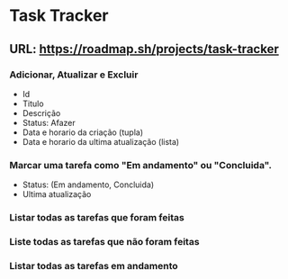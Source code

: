 # Task Tracker

## URL: https://roadmap.sh/projects/task-tracker

### Adicionar, Atualizar e Excluir

- Id
- Titulo
- Descrição
- Status: Afazer
- Data e horario da criação (tupla)
- Data e horario da ultima atualização (lista)

### Marcar uma tarefa como "Em andamento" ou "Concluida".

- Status: (Em andamento, Concluida)
- Ultima atualização

### Listar todas as tarefas que foram feitas

### Liste todas as tarefas que não foram feitas

### Listar todas as tarefas em andamento
